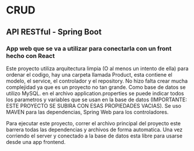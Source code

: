 # CRUD
## API RESTful - Spring Boot
### App web que se va a utilizar para conectarla con un front hecho con React

Este proyecto utiliza arquitectura limpia (O al menos un intento de ella) para
ordenar el codigo, hay una carpeta llamada Product, esta contiene el modelo, el service, el controlador y el repository. No hizo falta crear mucha complejidad ya que es un proyecto no tan grande. Como base de datos se utilizo MySQL. en el archivo application.properties 
se puede indicar todos los parametros y variables que se usan en la base de datos (IMPORTANTE: ESTE PROYECTO SE SUBIRA CON ESAS PROPIEDADES VACIAS). Se uso MAVEN para las dependencias, Spring Web para los controladores.

Para ejecutar este proyecto, correr el archivo principal del proyecto
este barrera todas las dependencias y archivos de forma automatica.
Una vez corriendo el server y conectado a la base de datos esta libre para usarse
desde una app frontend.
